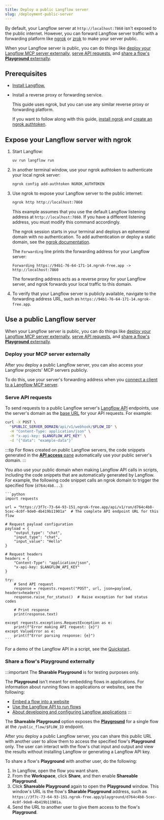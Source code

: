 ```yaml
---
title: Deploy a public Langflow server
slug: /deployment-public-server
---
```


By default, your Langflow server at `http://localhost:7860` isn't exposed to the public internet.
However, you can forward Langflow server traffic with a forwarding platform like [ngrok](https://ngrok.com/docs/getting-started/) or [zrok](https://docs.zrok.io/docs/getting-started) to make your server public.

When your Langflow server is public, you can do things like [deploy your Langflow MCP server externally](#deploy-your-mcp-server-externally), [serve API requests](#serve-api-requests), and [share a flow's **Playground** externally](#share-a-flows-playground-externally).

## Prerequisites

- [Install Langflow.](/get-started-installation)

- Install a reverse proxy or forwarding service.

    This guide uses ngrok, but you can use any similar reverse proxy or forwarding platform.

    If you want to follow along with this guide, [install ngrok](https://ngrok.com/docs/getting-started/#1-install-ngrok) and [create an ngrok authtoken](https://dashboard.ngrok.com/get-started/your-authtoken).

## Expose your Langflow server with ngrok

1. Start Langflow:

    ```bash
    uv run langflow run
    ```

2. In another terminal window, use your ngrok authtoken to authenticate your local ngrok server:

    ```bash
    ngrok config add-authtoken NGROK_AUTHTOKEN
    ```

3. Use ngrok to expose your Langflow server to the public internet:

    ```bash
    ngrok http http://localhost:7860
    ```

    This example assumes that you use the default Langflow listening address at `http://localhost:7860`. If you have a different listening address, you must modify this command accordingly.

    The ngrok session starts in your terminal and deploys an ephemeral domain with no authentication.
    To add authentication or deploy a static domain, see the [ngrok documentation](https://ngrok.com/docs/).

    The `Forwarding` line prints the forwarding address for your Langflow server:

    ```
    Forwarding https://94b1-76-64-171-14.ngrok-free.app -> http://localhost:7860
    ```

    The forwarding address acts as a reverse proxy for your Langflow server, and ngrok forwards your local traffic to this domain.

4. To verify that your Langflow server is publicly available, navigate to the forwarding address URL, such as `https://94b1-76-64-171-14.ngrok-free.app`.

## Use a public Langflow server

When your Langflow server is public, you can do things like [deploy your Langflow MCP server externally](#deploy-your-mcp-server-externally), [serve API requests](#serve-api-requests), and [share a flow's **Playground** externally](#share-a-flows-playground-externally).

### Deploy your MCP server externally

After you deploy a public Langflow server, you can also access your Langflow projects' MCP servers publicly.

To do this, use your server's forwarding address when you [connect a client to a Langflow MCP server](/mcp-server#connect-clients-to-use-the-servers-actions).
### Serve API requests

To send requests to a public Langflow server's [Langflow API](/api-reference-api-examples) endpoints, use the server's domain as the [base URL](/api-reference-api-examples#base-url) for your API requests.
For example:

```bash
curl -X POST \
  "$PUBLIC_SERVER_DOMAIN/api/v1/webhook/$FLOW_ID" \
  -H "Content-Type: application/json" \
  -H "x-api-key: $LANGFLOW_API_KEY" \
  -d '{"data": "example-data"}'
```

:::tip
For flows created on public Langflow servers, the code snippets generated in the [**API access** pane](/concepts-publish) automatically use your public server's domain.
:::

You also use your public domain when making Langflow API calls in scripts, including the code snippets that are automatically generated by Langflow.
For example, the following code snippet calls an ngrok domain to trigger the specified flow (`d764c4b8...`):

    ```python
    import requests

    url = "https://3f7c-73-64-93-151.ngrok-free.app/api/v1/run/d764c4b8-5cec-4c0f-9de0-4b419b11901a"  # The complete API endpoint URL for this flow

    # Request payload configuration
    payload = {
        "output_type": "chat",
        "input_type": "chat",
        "input_value": "Hello"
    }

    # Request headers
    headers = {
        "Content-Type": "application/json",
        "x-api-key: $LANGFLOW_API_KEY"
    }

    try:
        # Send API request
        response = requests.request("POST", url, json=payload, headers=headers)
        response.raise_for_status()  # Raise exception for bad status codes

        # Print response
        print(response.text)

    except requests.exceptions.RequestException as e:
        print(f"Error making API request: {e}")
    except ValueError as e:
        print(f"Error parsing response: {e}")
    ```

For a demo of the Langflow API in a script, see the [Quickstart](/get-started-quickstart).

### Share a flow's Playground externally

:::important
The **Sharable Playground** is for testing purposes only.

The **Playground** isn't meant for embedding flows in applications. For information about running flows in applications or websites, see the following:

* [Embed a flow into a website](/concepts-publish#embedded-chat-widget)
* [Use the Langflow API to run flows](/concepts-publish#api-access)
* [About developing and configuring Langflow applications](/develop-overview)
:::

The **Shareable Playground** option exposes the [**Playground**](/concepts-playground) for a single flow at the `/public_flow/$FLOW_ID` endpoint.

After you deploy a public Langflow server, you can share this public URL with another user to allow them to access the specified flow's **Playground** only.
The user can interact with the flow's chat input and output and view the results without installing Langflow or generating a Langflow API key.

To share a flow's **Playground** with another user, do the following:

1. In Langflow, open the flow you want share.
2. From the **Workspace**, click **Share**, and then enable **Shareable Playground**.
3. Click **Shareable Playground** again to open the **Playground** window.
This window's URL is the flow's **Sharable Playground** address, such as `https://3f7c-73-64-93-151.ngrok-free.app/playground/d764c4b8-5cec-4c0f-9de0-4b419b11901a`.
4. Send the URL to another user to give them access to the flow's **Playground**.
